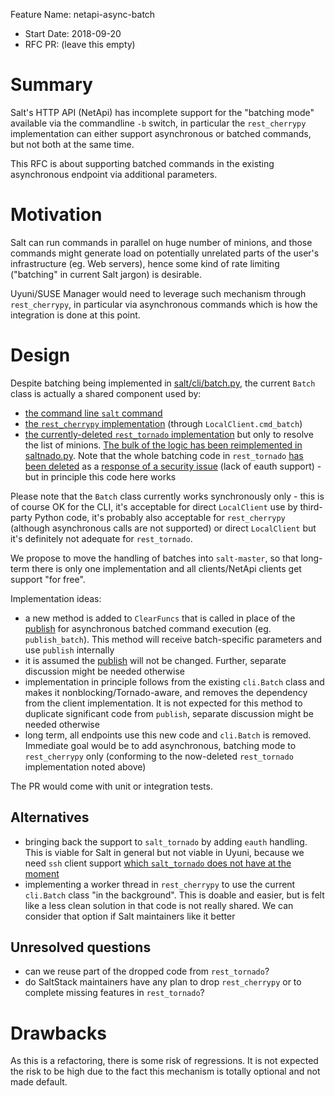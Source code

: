 Feature Name: netapi-async-batch
- Start Date: 2018-09-20
- RFC PR: (leave this empty)

# Summary
[summary]: #summary

Salt's HTTP API (NetApi) has incomplete support for the "batching mode" available via the commandline `-b` switch, in particular the `rest_cherrypy` implementation can either support asynchronous or batched commands, but not both at the same time.

This RFC is about supporting batched commands in the existing asynchronous endpoint via additional parameters.

# Motivation
[motivation]: #motivation

Salt can run commands in parallel on huge number of minions, and those commands might generate load on potentially unrelated parts of the user's infrastructure (eg. Web servers), hence some kind of rate limiting ("batching" in current Salt jargon) is desirable.

Uyuni/SUSE Manager would need to leverage such mechanism through `rest_cherrypy`, in particular via asynchronous commands which is how the integration is done at this point.

# Design
[design]: #detailed-design

Despite batching being implemented in [salt/cli/batch.py](https://github.com/saltstack/salt/blob/v2018.3.2/salt/cli/batch.py), the current `Batch` class is actually a shared component used by:
  - [the command line `salt` command](https://github.com/saltstack/salt/blob/v2018.3.2/salt/cli/salt.py#L232)
  - [the `rest_cherrypy` implementation](https://github.com/saltstack/salt/blob/v2018.3.2/salt/client/__init__.py#L571) (through `LocalClient.cmd_batch`)
  - [the currently-deleted `rest_tornado` implementation](https://github.com/saltstack/salt/blob/2015.5/salt/netapi/rest_tornado/saltnado.py#L216) but only to resolve the list of minions. [The bulk of the logic has been reimplemented in saltnado.py](https://github.com/saltstack/salt/blob/2015.5/salt/netapi/rest_tornado/saltnado.py#L862-L884). Note that the whole batching code in `rest_tornado` [has been deleted](https://github.com/saltstack/salt/commit/3d8f3d18f6afa760c70db87cbbaaa71d877ca4d3) as a [response of a security issue](https://github.com/saltstack/salt/issues/38497) (lack of eauth support) - but in principle this code here works

Please note that the `Batch` class currently works synchronously only - this is of course OK for the CLI, it's acceptable for direct `LocalClient` use by third-party Python code, it's probably also acceptable for `rest_cherrypy` (although asynchronous calls are not supported) or direct `LocalClient` but it's definitely not adequate for `rest_tornado`.

We propose to move the handling of batches into `salt-master`, so that long-term there is only one implementation and all clients/NetApi clients get support "for free".

Implementation ideas:
 - a new method is added to `ClearFuncs` that is called in place of the [publish](https://github.com/saltstack/salt/blob/develop/salt/master.py#L2035) for asynchronous batched command execution (eg. `publish_batch`). This method will receive batch-specific parameters and use `publish` internally
 - it is assumed the [publish](https://github.com/saltstack/salt/blob/develop/salt/master.py#L2035) will not be changed. Further, separate discussion might be needed otherwise
 - implementation in principle follows from the existing `cli.Batch` class and makes it nonblocking/Tornado-aware, and removes the dependency from the client implementation. It is not expected for this method to duplicate significant code from `publish`, separate discussion might be needed otherwise
 - long term, all endpoints use this new code and `cli.Batch` is removed. Immediate goal would be to add asynchronous, batching mode to `rest_cherrypy` only (conforming to the now-deleted `rest_tornado` implementation noted above)

The PR would come with unit or integration tests.

## Alternatives
[alternatives]: #alternatives

 - bringing back the support to `salt_tornado` by adding `eauth` handling. This is viable for Salt in general but not viable in Uyuni, because we need `ssh` client support [which `salt_tornado` does not have at the moment](https://github.com/saltstack/salt/issues/26505)
 - implementing a worker thread in `rest_cherrypy` to use the current `cli.Batch` class "in the background". This is doable and easier, but is felt like a less clean solution in that code is not really shared. We can consider that option if Salt maintainers like it better

## Unresolved questions
[unresolved]: #unresolved-questions

 - can we reuse part of the dropped code from `rest_tornado`?
 - do SaltStack maintainers have any plan to drop `rest_cherrypy` or to complete missing features in `rest_tornado`?

# Drawbacks
[drawbacks]: #drawbacks

As this is a refactoring, there is some risk of regressions. It is not expected the risk to be high due to the fact this mechanism is totally optional and not made default.

